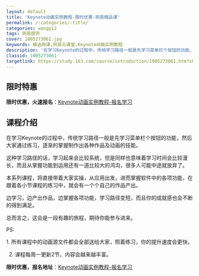 ```yaml
---
layout: default
title: 'Keynote动画实例教程-限时优惠-网易精品课'
permalink: /:categories/:title/
categories: wangyi2
tags: 网易提供
cover: 1005273061.jpg
keywords: 精选网课,网易云课堂,Keynote动画实例教程
description: '在学习Keynote的过程中，传统学习路径一般是先学习菜单栏个按钮的功能，然后大家通过练习，逐渐的掌握制作出各种作品及动'
classid: 1005273061
targetlink: https://study.163.com/course/introduction/1005273061.htm?share=1&shareId=1025206652&utm_campaign=share&utm_medium=iphoneShare&utm_source=&utm_u=1025206652
---
```


## 限时特惠

**限时优惠，火速报名**：[Keynote动画实例教程-报名学习](https://study.163.com/course/introduction/1005273061.htm?share=1&shareId=1025206652&utm_campaign=share&utm_medium=iphoneShare&utm_source=&utm_u=1025206652)

## 课程介绍

在学习Keynote的过程中，传统学习路径一般是先学习菜单栏个按钮的功能，然后大家通过练习，逐渐的掌握制作出各种作品及动画的技能。



这种学习路径的话，学习起来会比较系统，但是同样也意味着学习时间会比较漫长，而且从掌握功能到运用还有一道比较大的鸿沟，很多人可能中途就放弃了。



本系列课程，将直接带着大家实操，从应用出发，进而掌握软件中的各项功能，在跟着各小节课程的练习中，就会有一个个自己的作品产出。



边学习，边产出作品，边掌握各项功能，学习路径变短，而且你的成就感也会不断的得到满足。



总而言之，这会是一段有趣的旅程，期待你能参与进来。





PS:

1. 所有课程中的动画源文件都会全部送给大家，照着练习，你的提升速度会更快。

2. 课程每周一更新2节，内容会越来越丰富。

**限时优惠，报名地址**：[Keynote动画实例教程-报名学习](https://study.163.com/course/introduction/1005273061.htm?share=1&shareId=1025206652&utm_campaign=share&utm_medium=iphoneShare&utm_source=&utm_u=1025206652)


